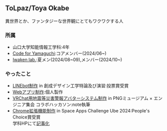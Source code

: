 ## ToLpaz/Toya Okabe
異世界とか、ファンタジーな世界観にとてもワクワクする人  
### 所属
- 山口大学知能情報工学科:4年  
- [Code for Yamaguchi](https://codeforyamaguchi.org/):コアメンバー(2024/06~)  
- [Iwaken lab.](https://iwakenlab.jp/):夏メン(2024/08~09),メンバー(2024/10~)  

### やったこと
- [LINEbot制作](https://github.com/HUTOSHI-souseidesign/Support_Camper) in 創成デザイン工学特論及び演習:投票賞受賞
- [Webアプリ制作](https://github.com/T-yao-K/Webapp):個人製作
- [VRChat用地震等災害警報アバターシステム制作](https://note.com/tolpaz/n/n67b4062c3b05) in PNGミュージアム × エンジニア集会 コラボハッカソン:note執筆
- [Chrome拡張機能制作](https://www.spaceappschallenge.org/nasa-space-apps-2024/find-a-team/space-browsing/?tab=project) in Space Apps Challenge Ube 2024:People's Choice賞受賞  
学科HPにて[記事化](http://www.csse.yamaguchi-u.ac.jp/2024/10/20241009.html)


<!--
**T-yao-K/T-yao-K** is a ✨ _special_ ✨ repository because its `README.md` (this file) appears on your GitHub profile.

Here are some ideas to get you started:

- 🔭 I’m currently working on ...
- 🌱 I’m currently learning ...
- 👯 I’m looking to collaborate on ...
- 🤔 I’m looking for help with ...
- 💬 Ask me about ...
- 📫 How to reach me: ...
- 😄 Pronouns: ...
- ⚡ Fun fact: ...
-->
